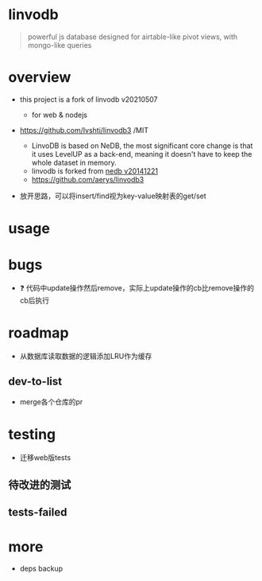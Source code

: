 # linvodb

> powerful js database designed for airtable-like pivot views, with mongo-like queries

# overview
- this project is a fork of linvodb v20210507
  - for web & nodejs

- https://github.com/Ivshti/linvodb3 /MIT
  - LinvoDB is based on NeDB, the most significant core change is that it uses LevelUP as a back-end, meaning it doesn't have to keep the whole dataset in memory.
  - linvodb is forked from [nedb v20141221](https://github.com/Ivshti/linvodb3/commits/master?before=569a0ac0b773f4cfba09c4597aed8f05e53c6b0b+455&branch=master&qualified_name=refs%2Fheads%2Fmaster)
  - https://github.com/aerys/linvodb3

- 放开思路，可以将insert/find视为key-value映射表的get/set
# usage

# bugs

- ❓ 代码中update操作然后remove，实际上update操作的cb比remove操作的cb后执行
# roadmap
- 从数据库读取数据的逻辑添加LRU作为缓存

## dev-to-list

- merge各个仓库的pr
# testing
- 迁移web版tests

## 待改进的测试

## tests-failed

# more
- deps backup

